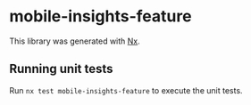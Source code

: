 # mobile-insights-feature

This library was generated with [Nx](https://nx.dev).

## Running unit tests

Run `nx test mobile-insights-feature` to execute the unit tests.
